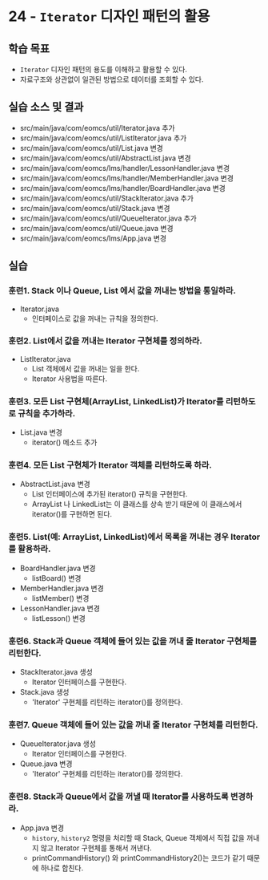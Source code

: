 # 24 - `Iterator` 디자인 패턴의 활용

## 학습 목표

- `Iterator` 디자인 패턴의 용도를 이해하고 활용할 수 있다.
- 자료구조와 상관없이 일관된 방법으로 데이터를 조회할 수 있다.


## 실습 소스 및 결과

- src/main/java/com/eomcs/util/Iterator.java 추가
- src/main/java/com/eomcs/util/ListIterator.java 추가
- src/main/java/com/eomcs/util/List.java 변경
- src/main/java/com/eomcs/util/AbstractList.java 변경
- src/main/java/com/eomcs/lms/handler/LessonHandler.java 변경
- src/main/java/com/eomcs/lms/handler/MemberHandler.java 변경
- src/main/java/com/eomcs/lms/handler/BoardHandler.java 변경
- src/main/java/com/eomcs/util/StackIterator.java 추가
- src/main/java/com/eomcs/util/Stack.java 변경
- src/main/java/com/eomcs/util/QueueIterator.java 추가
- src/main/java/com/eomcs/util/Queue.java 변경
- src/main/java/com/eomcs/lms/App.java 변경

## 실습

### 훈련1. Stack 이나 Queue, List 에서 값을 꺼내는 방법을 통일하라.

- Iterator.java
    - 인터페이스로 값을 꺼내는 규칙을 정의한다.
    
### 훈련2. List에서 값을 꺼내는 Iterator 구현체를 정의하라.

- ListIterator.java
    - List 객체에서 값을 꺼내는 일을 한다.
    - Iterator 사용법을 따른다.
    
### 훈련3. 모든 List 구현체(ArrayList, LinkedList)가 Iterator를 리턴하도로 규칙을 추가하라.

- List.java 변경
    - iterator() 메소드 추가

### 훈련4. 모든 List 구현체가 Iterator 객체를 리턴하도록 하라.

- AbstractList.java 변경
    - List 인터페이스에 추가된 iterator() 규칙을 구현한다.
    - ArrayList 나 LinkedList는 이 클래스를 상속 받기 때문에 이 클래스에서 iterator()를 구현하면 된다.
    
### 훈련5. List(예: ArrayList, LinkedList)에서 목록을 꺼내는 경우 Iterator를 활용하라.

- BoardHandler.java 변경
    - listBoard() 변경
- MemberHandler.java 변경
    - listMember() 변경
- LessonHandler.java 변경
    - listLesson() 변경
    
### 훈련6. Stack과 Queue 객체에 들어 있는 값을 꺼내 줄 Iterator 구현체를 리턴한다.

- StackIterator.java 생성
    - Iterator 인터페이스를 구현한다.
- Stack.java 생성
    - 'Iterator' 구현체를 리턴하는 iterator()를 정의한다.
    
### 훈련7. Queue 객체에 들어 있는 값을 꺼내 줄 Iterator 구현체를 리턴한다.
- QueueIterator.java 생성
    - Iterator 인터페이스를 구현한다.
- Queue.java 변경
    - 'Iterator' 구현체를 리턴하는 iterator()를 정의한다.
    
### 훈련8. Stack과 Queue에서 값을 꺼낼 때 Iterator를 사용하도록 변경하라.
    
- App.java 변경
    - `history`, `history2` 명령을 처리할 때 Stack, Queue 객체에서 직접 값을 꺼내지 않고 Iterator 구현체를 통해서 꺼낸다.
    - printCommandHistory() 와 printCommandHistory2()는 코드가 같기 때문에 하나로 합친다.    

